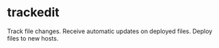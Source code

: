 # trackedit
Track file changes. Receive automatic updates on deployed files. Deploy files to new hosts.
